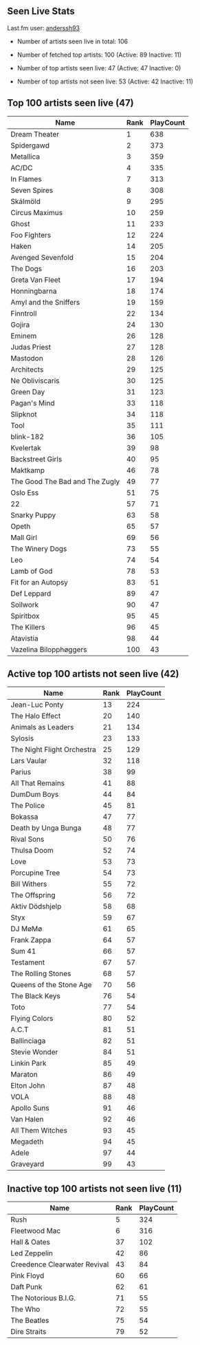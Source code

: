 ## Seen Live Stats

Last.fm user: [anderssh93](https://www.last.fm/user/anderssh93)

- Number of artists seen live in total: 106

- Number of fetched top artists: 100 (Active: 89 Inactive: 11)

- Number of top artists seen live: 47 (Active: 47 Inactive: 0)

- Number of top artists not seen live: 53 (Active: 42 Inactive: 11)

## Top 100 artists seen live (47)

Name                           | Rank | PlayCount
------------------------------ | ---- | ---------
Dream Theater                  | 1    | 638      
Spidergawd                     | 2    | 373      
Metallica                      | 3    | 359      
AC/DC                          | 4    | 335      
In Flames                      | 7    | 313      
Seven Spires                   | 8    | 308      
Skálmöld                       | 9    | 295      
Circus Maximus                 | 10   | 259      
Ghost                          | 11   | 233      
Foo Fighters                   | 12   | 224      
Haken                          | 14   | 205      
Avenged Sevenfold              | 15   | 204      
The Dogs                       | 16   | 203      
Greta Van Fleet                | 17   | 194      
Honningbarna                   | 18   | 174      
Amyl and the Sniffers          | 19   | 159      
Finntroll                      | 22   | 134      
Gojira                         | 24   | 130      
Eminem                         | 26   | 128      
Judas Priest                   | 27   | 128      
Mastodon                       | 28   | 126      
Architects                     | 29   | 125      
Ne Obliviscaris                | 30   | 125      
Green Day                      | 31   | 123      
Pagan's Mind                   | 33   | 118      
Slipknot                       | 34   | 118      
Tool                           | 35   | 111      
blink-182                      | 36   | 105      
Kvelertak                      | 39   | 98       
Backstreet Girls               | 40   | 95       
Maktkamp                       | 46   | 78       
The Good The Bad and The Zugly | 49   | 77       
Oslo Ess                       | 51   | 75       
22                             | 57   | 71       
Snarky Puppy                   | 63   | 58       
Opeth                          | 65   | 57       
Mall Girl                      | 69   | 56       
The Winery Dogs                | 73   | 55       
Leo                            | 74   | 54       
Lamb of God                    | 78   | 53       
Fit for an Autopsy             | 83   | 51       
Def Leppard                    | 89   | 47       
Soilwork                       | 90   | 47       
Spiritbox                      | 95   | 45       
The Killers                    | 96   | 45       
Atavistia                      | 98   | 44       
Vazelina Bilopphøggers         | 100  | 43       

## Active top 100 artists not seen live (42)

Name                       | Rank | PlayCount
-------------------------- | ---- | ---------
Jean-Luc Ponty             | 13   | 224      
The Halo Effect            | 20   | 140      
Animals as Leaders         | 21   | 134      
Sylosis                    | 23   | 133      
The Night Flight Orchestra | 25   | 129      
Lars Vaular                | 32   | 118      
Parius                     | 38   | 99       
All That Remains           | 41   | 88       
DumDum Boys                | 44   | 84       
The Police                 | 45   | 81       
Bokassa                    | 47   | 77       
Death by Unga Bunga        | 48   | 77       
Rival Sons                 | 50   | 76       
Thulsa Doom                | 52   | 74       
Love                       | 53   | 73       
Porcupine Tree             | 54   | 73       
Bill Withers               | 55   | 72       
The Offspring              | 56   | 72       
Aktiv Dödshjelp            | 58   | 68       
Styx                       | 59   | 67       
DJ MøMø                    | 61   | 65       
Frank Zappa                | 64   | 57       
Sum 41                     | 66   | 57       
Testament                  | 67   | 57       
The Rolling Stones         | 68   | 57       
Queens of the Stone Age    | 70   | 56       
The Black Keys             | 76   | 54       
Toto                       | 77   | 54       
Flying Colors              | 80   | 52       
A.C.T                      | 81   | 51       
Ballinciaga                | 82   | 51       
Stevie Wonder              | 84   | 51       
Linkin Park                | 85   | 49       
Maraton                    | 86   | 49       
Elton John                 | 87   | 48       
VOLA                       | 88   | 48       
Apollo Suns                | 91   | 46       
Van Halen                  | 92   | 46       
All Them Witches           | 93   | 45       
Megadeth                   | 94   | 45       
Adele                      | 97   | 44       
Graveyard                  | 99   | 43       

## Inactive top 100 artists not seen live (11)

Name                         | Rank | PlayCount
---------------------------- | ---- | ---------
Rush                         | 5    | 324      
Fleetwood Mac                | 6    | 316      
Hall & Oates                 | 37   | 102      
Led Zeppelin                 | 42   | 86       
Creedence Clearwater Revival | 43   | 84       
Pink Floyd                   | 60   | 66       
Daft Punk                    | 62   | 61       
The Notorious B.I.G.         | 71   | 55       
The Who                      | 72   | 55       
The Beatles                  | 75   | 54       
Dire Straits                 | 79   | 52       
